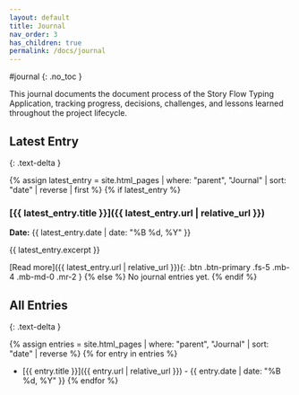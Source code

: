 ```yaml
---
layout: default
title: Journal
nav_order: 3
has_children: true
permalink: /docs/journal
---
```


#journal
{: .no_toc }

This journal documents the document process of the Story Flow Typing Application, tracking progress, decisions, challenges, and lessons learned throughout the project lifecycle.

## Latest Entry
{: .text-delta }

{% assign latest_entry = site.html_pages | where: "parent", "Journal" | sort: "date" | reverse | first %}
{% if latest_entry %}
### [{{ latest_entry.title }}]({{ latest_entry.url | relative_url }})
**Date:** {{ latest_entry.date | date: "%B %d, %Y" }}

{{ latest_entry.excerpt }}

[Read more]({{ latest_entry.url | relative_url }}){: .btn .btn-primary .fs-5 .mb-4 .mb-md-0 .mr-2 }
{% else %}
No journal entries yet.
{% endif %}

## All Entries
{: .text-delta }

{% assign entries = site.html_pages | where: "parent", "Journal" | sort: "date" | reverse %}
{% for entry in entries %}
- [{{ entry.title }}]({{ entry.url | relative_url }}) - {{ entry.date | date: "%B %d, %Y" }}
{% endfor %}